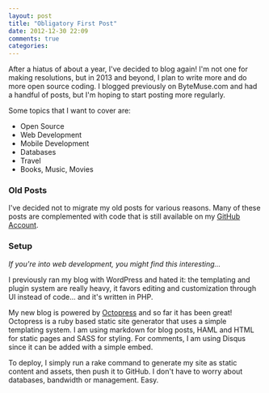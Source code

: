 ```yaml
---
layout: post
title: "Obligatory First Post"
date: 2012-12-30 22:09
comments: true
categories: 
---
```

After a hiatus of about a year, I've decided to blog again! I'm not one for making resolutions, but in 2013 and beyond, I plan to write more and do more open source coding. I blogged previously on ByteMuse.com and had a handful of posts, but I'm hoping to start posting more regularly. 

Some topics that I want to cover are:

- Open Source
- Web Development
- Mobile Development
- Databases
- Travel
- Books, Music, Movies

### Old Posts
I've decided not to migrate my old posts for various reasons. Many of these posts are complemented with code that is still available on my [GitHub Account](http://github.com/cmpolis). 

### Setup
*If you're into web development, you might find this interesting...*

I previously ran my blog with WordPress and hated it: the templating and plugin system are really heavy, it favors editing and customization through UI instead of code... and it's written in PHP.

My new blog is powered by [Octopress](http://octopress.org) and so far it has been great! Octopress is a ruby based static site generator that uses a simple templating system. I am using markdown for blog posts, HAML and HTML for static pages and SASS for styling. For comments, I am using Disqus since it can be added with a simple embed.

To deploy, I simply run a rake command to generate my site as static content and assets, then push it to GitHub. I don't have to worry about databases, bandwidth or management. Easy. 
